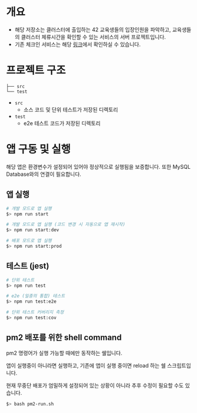 # 개요

- 해당 저장소는 클러스터에 출입하는 42 교육생들의 입장인원을 파악하고, 교육생들의 클러스터 체류시간을 확인할 수 있는 서비스의 서버 프로젝트입니다.
- 기존 체크인 서비스는 해당 [링크](https://bitbucket.org/42seoul/checkin_back/src/develop/)에서 확인하실 수 있습니다.

# 프로젝트 구조

```plain
├── src
└── test
```
- `src`
  - 소스 코드 및 단위 테스트가 저장된 디렉토리
- `test`
  - e2e 테스트 코드가 저장된 디렉토리

# 앱 구동 및 실행
해당 앱은 환경변수가 설정되어 있어야 정상적으로 실행됨을 보증합니다. 또한 MySQL Database와의 연결이 필요합니다.

## 앱 실행

```bash
# 개발 모드로 앱 실행
$> npm run start

# 개발 모드로 앱 실행 (코드 변경 시 자동으로 앱 재시작)
$> npm run start:dev

# 배포 모드로 앱 실행
$> npm run start:prod
```

## 테스트 (jest)

```bash
# 단위 테스트
$> npm run test

# e2e (일종의 통합) 테스트
$> npm run test:e2e

# 단위 테스트 커버리지 측정
$> npm run test:cov
```

## pm2 배포를 위한 shell command
pm2 명령어가 실행 가능할 때에만 동작하는 쉘입니다.

앱이 실행중이 아니라면 실행하고, 기존에 앱이 실행 중이면 reload 하는 쉘 스크립트입니다.

현재 무중단 배포가 엄밀하게 설정되어 있는 상황이 아니라 추후 수정이 필요할 수도 있습니다.

```bash
$> bash pm2-run.sh
```